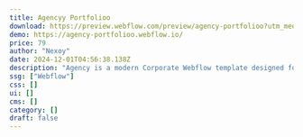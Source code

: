 ```yaml
---
title: Agencyy Portfolioo
download: https://preview.webflow.com/preview/agency-portfolioo?utm_medium=preview_link&utm_source=designer&utm_content=agency-portfolioo&preview=30c3fbb7f7bc8d8cc47eccd8358cfd52&locale=en&workflow=preview
demo: https://agency-portfolioo.webflow.io/
price: 79
author: "Nexoy"
date: 2024-12-01T04:56:38.138Z
description: "Agency is a modern Corporate Webflow template designed for digital agencies, startups, corporate companies. With cutting-edge transitions and a sleek dark theme this is a go to agency template for startups, service and corporate companies."
ssg: ["Webflow"]
css: []
ui: []
cms: []
category: []
draft: false
---
```

